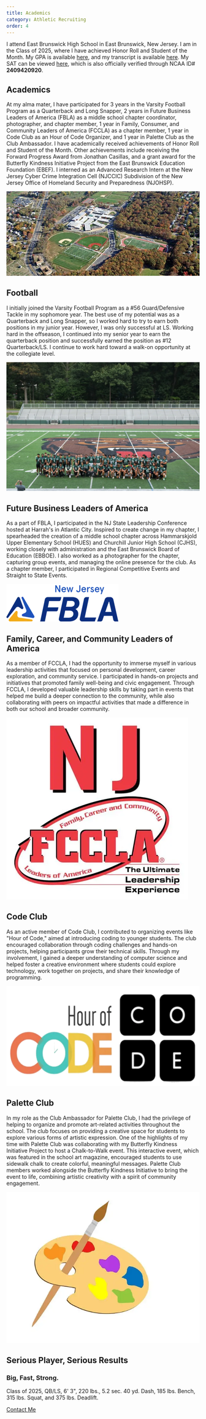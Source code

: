 ```yaml
---
title: Academics
category: Athletic Recruiting
order: 4
---
```


I attend East Brunswick High School in East Brunswick, New Jersey. 
I am in the Class of 2025, where I have achieved Honor Roll and Student of the Month. 
My GPA is available [here](mailto:aaravbatra@duck.com?subject=Request%20for%20GPA), and my transcript is available [here](mailto:aaravbatra@duck.com?subject=Request%20for%20Transcript). 
My SAT can be viewed [here](mailto:aaravbatra@duck.com?subject=Request%20for%20SAT%20Score), which is also officially verified through NCAA ID# **2409420920**.

## Academics

At my alma mater, I have participated for 3 years in the Varsity Football Program as a Quarterback and Long Snapper, 2 years in Future Business Leaders of America (FBLA) as a middle school chapter coordinator, photographer, and chapter member, 1 year in Family, Consumer, and Community Leaders of America (FCCLA) as a chapter member, 1 year in Code Club as an Hour of Code Organizer, and 1 year in Palette Club as the Club Ambassador. 
I have academically received achievements of Honor Roll and Student of the Month. 
Other achievements include receiving the Forward Progress Award from Jonathan Casillas, and a grant award for the Butterfly Kindness Initiative Project from the East Brunswick Education Foundation (EBEF). 
I interned as an Advanced Research Intern at the New Jersey Cyber Crime Integration Cell (NJCCIC) Subdivision of the New Jersey Office of Homeland Security and Preparedness (NJOHSP).

![East Brunswick High School Campus](./images/ebhs.webp)

## Football

I initially joined the Varsity Football Program as a #56 Guard/Defensive Tackle in my sophomore year. The best use of my potential was as a Quarterback and Long Snapper, so I worked hard to try to earn both positions in my junior year. However, I was only successful at LS. Working hard in the offseason, I continued into my senior year to earn the quarterback position and successfully earned the position as #12 Quarterback/LS. I continue to work hard toward a walk-on opportunity at the collegiate level.

![Varsity Football Team](./images/ebhs-football.webp)

## Future Business Leaders of America

As a part of FBLA, I participated in the NJ State Leadership Conference hosted at Harrah's in Atlantic City. 
Inspired to create change in my chapter, I spearheaded the creation of a middle school chapter across Hammarskjold Upper Elementary School (HUES) and Churchill Junior High School (CJHS), working closely with administration and the East Brunswick Board of Education (EBBOE). 
I also worked as a photographer for the chapter, capturing group events, and managing the online presence for the club. 
As a chapter member, I participated in Regional Competitive Events and Straight to State Events.

![Future Business Leaders of America Logo](./images/fbla.webp)

## Family, Career, and Community Leaders of America

As a member of FCCLA, I had the opportunity to immerse myself in various leadership activities that focused on personal development, career exploration, and community service. 
I participated in hands-on projects and initiatives that promoted family well-being and civic engagement. 
Through FCCLA, I developed valuable leadership skills by taking part in events that helped me build a deeper connection to the community, while also collaborating with peers on impactful activities that made a difference in both our school and broader community.

![Family, Career and Community Leaders of America Logo](./images/fccla.webp)

## Code Club

As an active member of Code Club, I contributed to organizing events like "Hour of Code," aimed at introducing coding to younger students. 
The club encouraged collaboration through coding challenges and hands-on projects, helping participants grow their technical skills. 
Through my involvement, I gained a deeper understanding of computer science and helped foster a creative environment where students could explore technology, work together on projects, and share their knowledge of programming.

![Hour of Code Logo](./images/code-club.webp)

## Palette Club

In my role as the Club Ambassador for Palette Club, I had the privilege of helping to organize and promote art-related activities throughout the school. 
The club focuses on providing a creative space for students to explore various forms of artistic expression. 
One of the highlights of my time with Palette Club was collaborating with my Butterfly Kindness Initiative Project to host a Chalk-to-Walk event. 
This interactive event, which was featured in the school art magazine, encouraged students to use sidewalk chalk to create colorful, meaningful messages. 
Palette Club members worked alongside the Butterfly Kindness Initiative to bring the event to life, combining artistic creativity with a spirit of community engagement.

![Palette Club Logo](./images/palette-club.webp)

## Serious Player, Serious Results
### Big, Fast, Strong.
Class of 2025, QB/LS, 6' 3", 220 lbs., 5.2 sec. 40 yd. Dash, 185 lbs. Bench, 315 lbs. Squat, and 375 lbs. Deadlift.

[Contact Me](./contact-me)
